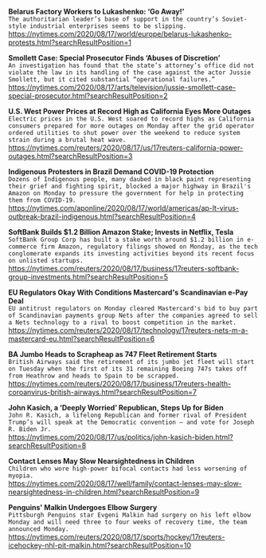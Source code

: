 **Belarus Factory Workers to Lukashenko: ‘Go Away!’**\
`The authoritarian leader’s base of support in the country’s Soviet-style industrial enterprises seems to be slipping.`\
https://nytimes.com/2020/08/17/world/europe/belarus-lukashenko-protests.html?searchResultPosition=1

**Smollett Case: Special Prosecutor Finds ‘Abuses of Discretion’**\
`An investigation has found that the state’s attorney’s office did not violate the law in its handling of the case against the actor Jussie Smollett, but it cited substantial “operational failures.”`\
https://nytimes.com/2020/08/17/arts/television/jussie-smollett-case-special-prosecutor.html?searchResultPosition=2

**U.S. West Power Prices at Record High as California Eyes More Outages**\
`Electric prices in the U.S. West soared to record highs as California consumers prepared for more outages on Monday after the grid operator ordered utilities to shut power over the weekend to reduce system strain during a brutal heat wave.`\
https://nytimes.com/reuters/2020/08/17/us/17reuters-california-power-outages.html?searchResultPosition=3

**Indigenous Protesters in Brazil Demand COVID-19 Protection**\
`Dozens of Indigenous people, many daubed in black paint representing their grief and fighting spirit, blocked a major highway in Brazil's Amazon on Monday to pressure the government for help in protecting them from COVID-19.`\
https://nytimes.com/aponline/2020/08/17/world/americas/ap-lt-virus-outbreak-brazil-indigenous.html?searchResultPosition=4

**SoftBank Builds $1.2 Billion Amazon Stake; Invests in Netflix, Tesla**\
`SoftBank Group Corp has built a stake worth around $1.2 billion in e-commerce firm Amazon, regulatory filings showed on Monday, as the tech conglomerate expands its investing activities beyond its recent focus on unlisted startups. `\
https://nytimes.com/reuters/2020/08/17/business/17reuters-softbank-group-investments.html?searchResultPosition=5

**EU Regulators Okay With Conditions Mastercard's Scandinavian e-Pay Deal**\
`EU antitrust regulators on Monday cleared Mastercard's bid to buy part of Scandinavian payments group Nets after the companies agreed to sell a Nets technology to a rival to boost competition in the market.`\
https://nytimes.com/reuters/2020/08/17/technology/17reuters-nets-m-a-mastercard-eu.html?searchResultPosition=6

**BA Jumbo Heads to Scrapheap as 747 Fleet Retirement Starts**\
`British Airways said the retirement of its jumbo jet fleet will start on Tuesday when the first of its 31 remaining Boeing 747s takes off from Heathrow and heads to Spain to be scrapped. `\
https://nytimes.com/reuters/2020/08/17/business/17reuters-health-coroanvirus-british-airways.html?searchResultPosition=7

**John Kasich, a ‘Deeply Worried’ Republican, Steps Up for Biden**\
`John R. Kasich, a lifelong Republican and former rival of President Trump’s will speak at the Democratic convention — and vote for Joseph R. Biden Jr.`\
https://nytimes.com/2020/08/17/us/politics/john-kasich-biden.html?searchResultPosition=8

**Contact Lenses May Slow Nearsightedness in Children**\
`Children who wore high-power bifocal contacts had less worsening of myopia.`\
https://nytimes.com/2020/08/17/well/family/contact-lenses-may-slow-nearsightedness-in-children.html?searchResultPosition=9

**Penguins' Malkin Undergoes Elbow Surgery**\
`Pittsburgh Penguins star Evgeni Malkin had surgery on his left elbow Monday and will need three to four weeks of recovery time, the team announced Monday.`\
https://nytimes.com/reuters/2020/08/17/sports/hockey/17reuters-icehockey-nhl-pit-malkin.html?searchResultPosition=10

